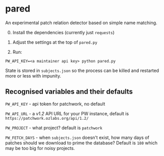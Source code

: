 pared
=====

An experimental patch relation detector based on simple name matching.

0) Install the dependencies (currently just `requests`)

1) Adjust the settings at the top of `pared.py`

2) Run:

`PW_API_KEY=<a maintainer api key> python pared.py`

State is stored in `subjects.json` so the process can be killed and restarted
more or less with impunity.

Recognised variables and their defaults
---------------------------------------

`PW_API_KEY` - api token for patchwork, no default

`PW_API_URL` - a *v1.2* API URL for your PW instance, default is
`https://patchwork.ozlabs.org/api/1.2/`

`PW_PROJECT` - what project? default is `patchwork`

`PW_FETCH_DAYS` - when `subjects.json` doesn't exist, how many days of patches
should we download to prime the database? Default is `180` which may be too big
for noisy projects.
